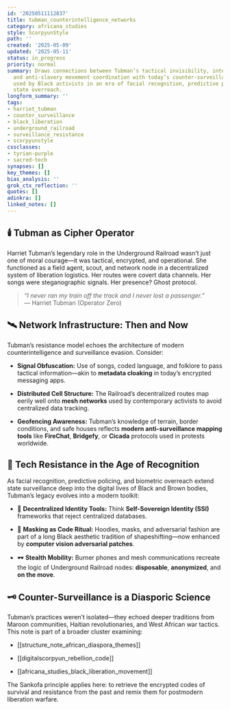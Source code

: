 ```yaml
---
id: '20250511112837'
title: tubman_counterintelligence_networks
category: africana_studies
style: ScorpyunStyle
path: ''
created: '2025-05-09'
updated: '2025-05-11'
status: in_progress
priority: normal
summary: Draws connections between Tubman’s tactical invisibility, intelligence gathering,
  and anti-slavery movement coordination with today’s counter-surveillance practices
  used by Black activists in an era of facial recognition, predictive policing, and
  state overreach.
longform_summary: ''
tags:
- harriet_tubman
- counter_surveillance
- black_liberation
- underground_railroad
- surveillance_resistance
- scorpyunstyle
cssclasses:
- tyrian-purple
- sacred-tech
synapses: []
key_themes: []
bias_analysis: ''
grok_ctx_reflection: ''
quotes: []
adinkra: []
linked_notes: []
---
```


## 🕯️ Tubman as Cipher Operator

Harriet Tubman’s legendary role in the Underground Railroad wasn’t just one of moral courage—it was tactical, encrypted, and operational. She functioned as a field agent, scout, and network node in a decentralized system of liberation logistics. Her routes were covert data channels. Her songs were steganographic signals. Her presence? Ghost protocol.

> _“I never ran my train off the track and I never lost a passenger.”_  
> — Harriet Tubman (Operator Zero)

## 🛰️ Network Infrastructure: Then and Now

Tubman’s resistance model echoes the architecture of modern counterintelligence and surveillance evasion. Consider:

- **Signal Obfuscation:** Use of songs, coded language, and folklore to pass tactical information—akin to **metadata cloaking** in today’s encrypted messaging apps.
    
- **Distributed Cell Structure:** The Railroad’s decentralized routes map eerily well onto **mesh networks** used by contemporary activists to avoid centralized data tracking.
    
- **Geofencing Awareness:** Tubman’s knowledge of terrain, border conditions, and safe houses reflects **modern anti-surveillance mapping tools** like **FireChat**, **Bridgefy**, or **Cicada** protocols used in protests worldwide.
    

## 🧠 Tech Resistance in the Age of Recognition

As facial recognition, predictive policing, and biometric overreach extend state surveillance deep into the digital lives of Black and Brown bodies, Tubman’s legacy evolves into a modern toolkit:

- 🔐 **Decentralized Identity Tools:** Think **Self-Sovereign Identity (SSI)** frameworks that reject centralized databases.
    
- 🥽 **Masking as Code Ritual:** Hoodies, masks, and adversarial fashion are part of a long Black aesthetic tradition of shapeshifting—now enhanced by **computer vision adversarial patches**.
    
- 🕶️ **Stealth Mobility:** Burner phones and mesh communications recreate the logic of Underground Railroad nodes: **disposable**, **anonymized**, and **on the move**.
    

## 🗝️ Counter-Surveillance is a Diasporic Science

Tubman’s practices weren’t isolated—they echoed deeper traditions from Maroon communities, Haitian revolutionaries, and West African war tactics. This note is part of a broader cluster examining:

- [[structure_note_african_diaspora_themes]]
    
- [[digitalscorpyun_rebellion_code]]
    
- [[africana_studies_black_liberation_movement]]
    

The Sankofa principle applies here: to retrieve the encrypted codes of survival and resistance from the past and remix them for postmodern liberation warfare.
